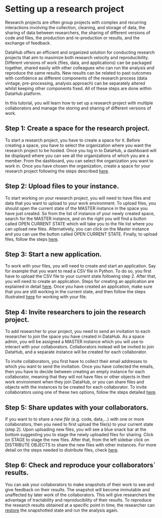 # Setting up a research project

Research projects are often group projects with complex and recurring interactions involving the collection, cleaning, and storage of data, the sharing of data between researchers, the sharing of different versions of code and files, the production and re-production or results, and the exchange of feedback.

DataHub offers an efficient and organized solution for conducting research projects that aim to maximize both research velocity and reproducibility. Different versions of work \(files, data, and applications\) can be packaged together, shared easily with other colleagues who can run the analysis and reproduce the same results. New results can be related to past outcomes with confidence as different components of the research process \(data vintage, pre-processing, analysis approach\) can be separately altered whilst keeping other components fixed. All of these steps are done within DataHub platform.

In this tutorial, you will learn how to set up a research project with multiple collaborators and manage the storing and sharing of different versions of work.

## Step 1: Create a space for the research project.

To start a research project, you have to create a space for it. Before creating a space, you have to select the organization where you want the research project to be hosted. Once you log in to DataHub, a dashboard will be displayed where you can see all the organizations of which you are a member. From the dashboard, you can select the organization you want to work in. Once you have chosen the organization, create a space for your research project following the steps described [here](../actions/create-a-space.md).

## Step 2: Upload files to your instance.

To start working on your research project, you will need to have files and data that you want to upload to your work environment. To upload files, you should open the current state of the MASTER instance in the space you have just created. So from the list of instance of your newly created space, search for the MASTER instance, and on the right you will find a button called OPEN CURRENT STATE which will take you to the file list where you can upload new files. Alternatively, you can click on the Master instance and you can use the button called OPEN CURRENT STATE. Finally, to upload files, follow the steps [here](../actions/upload-new-files.md).

## Step 3: Start a new application.

To work with your files, you will need to create and start an application. Say for example that you want to read a CSV file in Python. To do so, you first have to upload the CSV file to your current state following step 2. After that, you will need to create an application. Steps for creating an application are explained in detail [here](../actions/create-an-application.md). Once you have created an application, make sure that you are still working in the current state, and then follow the steps illustrated [here](../actions/start-an-application.md) for working with your file.

## Step 4: Invite researchers to join the research project.

To add researcher to your project, you need to send an invitation to each researcher to join the space you have created in DataHub. As a space admin, you will be assigned a MASTER instance which you will use to interact with your collaborators. Collaborators instead will be invited to join DataHub, and a separate instance will be created for each collaborator.   
  
To invite collaborators, you first have to collect their email addresses to which you want to send the invitation. Once you have collected the emails, then you have to decide between creating an empty instance for each collaborator, meaning that they will not have files or other objects in their work environment when they join DataHub, or you can share files and objects with the instances to be created for each collaborator. To invite collaborators using one of these two options, follow the steps detailed [here](../actions/create-an-instance.md).

## Step 5: Share updates with your collaborators.

If you want to to share a _new file_ \(e.g. code, data,...\) with one or more collaborators, then you need to first upload the file\(s\) to your current state \(step 2\). Upon uploading new files, you will see a blue snack bar at the bottom suggesting you to stage the newly uploaded files for sharing. Click on STAGE to stage the new files. After that, from the left sidebar click on DISTRIBUTE OBJECTS to share the new files with other instances. For more detail on the steps needed to distribute files, check [here](../actions/distribute-a-snapshot.md).

## Step 6: Check and reproduce your collaborators\` results.

You can ask your collaborators to make snapshots of their work to see and give feedback on their results. The snapshot will become immutable and unaffected by later work of the collaborators. This will give researchers the advantage of tractability and reproducibility of their results. To reproduce the research results obtained at a specific point in time, the researcher can [restore](../actions/restore-a-snapshot.md) the snapshotted state and run the analysis again.



